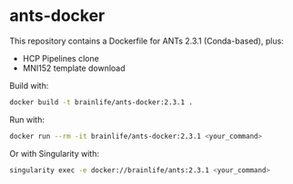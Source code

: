 # ants-docker

This repository contains a Dockerfile for ANTs 2.3.1 (Conda-based), plus:
- HCP Pipelines clone
- MNI152 template download

Build with:
```bash
docker build -t brainlife/ants-docker:2.3.1 .
```

Run with:
```bash
docker run --rm -it brainlife/ants-docker:2.3.1 <your_command>
```
Or with Singularity with:
```bash
singularity exec -e docker://brainlife/ants:2.3.1 <your_command>
```
